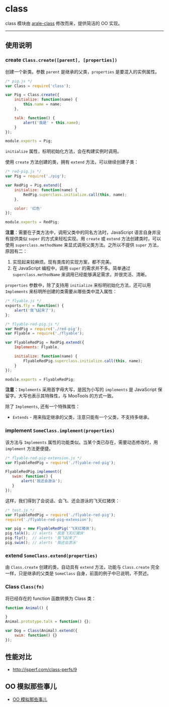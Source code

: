 class
==========

class 模块由 [arale-class](https://github.com/aralejs/class) 修改而来，提供简洁的 OO 实现。

----------

## 使用说明


### create `Class.create([parent], [properties])`

创建一个新类。参数 `parent` 是继承的父类，`properties` 是要混入的实例属性。

```js
/* pig.js */
var Class = require('class');

var Pig = Class.create({
    initialize: function(name) {
        this.name = name;
    },

    talk: function() {
        alert('我是' + this.name);
    }
});

module.exports = Pig;
```

`initialize` 属性，标明初始化方法，会在构建实例时调用。

使用 `create` 方法创建的类，拥有 `extend` 方法，可以继续创建子类：

```js
/* red-pig.js */
var Pig = require('./pig');

var RedPig = Pig.extend({
    initialize: function(name) {
        RedPig.superclass.initialize.call(this, name);
    },

    color: '红色'
});

module.exports = RedPig;
```

**注意**：需要在子类方法中，调用父类中的同名方法时，JavaScript 语言自身并没有提供类似 `super`
的方式来轻松实现。用 `create` 或 `extend` 方法创建类时，可以使用 `superclass.methodName`
来显式调用父类方法。之所以不提供 `super` 方法，原因有二：

1. 实现起来较麻烦。现有类库的实现方案，都不完美。
2. 在 JavaScript 编程中，调用 `super` 的需求并不多。简单通过 `superclass.methodName`
来调用已经能够满足需求，并很灵活、清晰。

`properties` 参数中，除了支持用 `initialize` 来标明初始化方法，还可以用 `Implements`
来标明所创建的类需要从哪些类中混入属性：

```js
/* flyable.js */
exports.fly = function() {
    alert('我飞起来了');
};
```

```js
/* flyable-red-pig.js */
var RedPig = require('./red-pig');
var Flyable = require('./flyable');

var FlyableRedPig = RedPig.extend({
    Implements: Flyable,

    initialize: function(name) {
        FlyableRedPig.superclass.initialize.call(this, name);
    }
});

module.exports = FlyableRedPig;
```

**注意**：`Implements` 采用首字母大写，是因为小写的 `implements` 是 JavaScript
保留字。大写也表示其特殊性，与 MooTools 的方式一致。

除了 `Implements`, 还有一个特殊属性：

- `Extends` - 用来指定继承的父类，注意只能有一个父类，不支持多继承。


### implement `SomeClass.implement(properties)`

该方法与 `Implements` 属性的功能类似。当某个类已存在，需要动态修改时，用 `implement`
方法更便捷。


```js
/* flyable-red-pig-extension.js */
var FlyableRedPig = require('./flyable-red-pig');

FlyableRedPig.implement({
   swim: function() {
       alert('我还会游泳');
   }
});
```

这样，我们得到了会说话、会飞、还会游泳的飞天红猪侠：

```js
/* test.js */
var FlyableRedPig = require('./flyable-red-pig');
require('./flyable-red-pig-extension');

var pig = new FlyableRedPig('飞天红猪侠');
pig.talk(); // alerts '我是飞天红猪侠'
pig.fly();  // alerts '我飞起来了'
pig.swim(); // alerts '我还会游泳'
```


### extend `SomeClass.extend(properties)`

由 `Class.create` 创建的类，自动具有 `extend` 方法，功能与 `Class.create`
完全一样，只是继承的父类是 `SomeClass` 自身，前面的例子中已说明，不赘述。


### Class `Class(fn)`

将已经存在的 function 函数转换为 Class 类：

```js
function Animal() {

}
Animal.prototype.talk = function() {};

var Dog = Class(Animal).extend({
    swim: function() {}
});
```


## 性能对比

- <http://jsperf.com/class-perfs/9>


## OO 模拟那些事儿

- [OO 模拟那些事儿](https://github.com/aralejs/class/blob/master/docs/competitors.md)